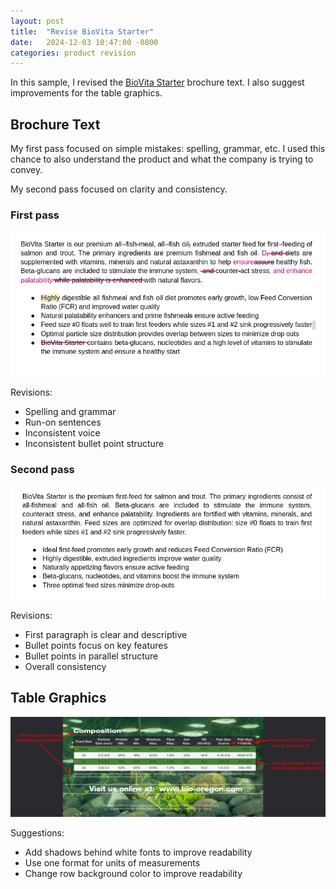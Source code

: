 ```yaml
---
layout: post
title:  "Revise BioVita Starter"
date:   2024-12-03 10:47:00 -0800
categories: product revision
---
```


In this sample, I revised the [BioVita Starter](https://bio-oregon.com/wp-content/uploads/2023/10/Biovita-Starter.pdf) brochure text. I also suggest improvements for the table graphics.

## Brochure Text

My first pass focused on simple mistakes: spelling, grammar, etc. I used this chance to also understand the product and what the company is trying to convey.

My second pass focused on clarity and consistency.

### First pass

![first pass](/assets/images/bio-vita-starter_suggestions.png)

Revisions:

- Spelling and grammar
- Run-on sentences
- Inconsistent voice
- Inconsistent bullet point structure

### Second pass

![pass](/assets/images/bio-vita-starter_revision.png)

Revisions:

- First paragraph is clear and descriptive
- Bullet points focus on key features
- Bullet points in parallel structure
- Overall consistency

## Table Graphics

![graphics](/assets/images/bio-vita-starter_graphics.png)

Suggestions:

- Add shadows behind white fonts to improve readability
- Use one format for units of measurements
- Change row background color to improve readability